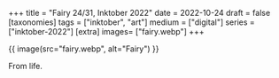 +++
title = "Fairy 24/31, Inktober 2022"
date = 2022-10-24
draft =  false
[taxonomies]
tags = ["inktober", "art"]
medium = ["digital"]
series = ["inktober-2022"]
[extra]
images= ["fairy.webp"]
+++

{{ image(src="fairy.webp", alt="Fairy") }}

From life.
